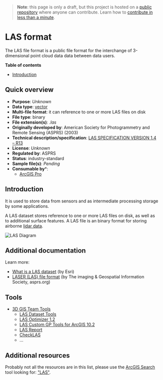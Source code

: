 > **Note**: this page is only a draft, but this project is hosted on a [public repository](https://github.com/hhkaos/awesome-arcgis) where anyone can contribute. Learn how to [contribute in less than a minute](https://github.com/hhkaos/awesome-arcgis/blob/master/CONTRIBUTING.md#contributions).

# LAS format

The LAS file format is a public file format for the interchange of 3-dimensional point cloud data data between data users.

<!-- START doctoc generated TOC please keep comment here to allow auto update -->
<!-- DON'T EDIT THIS SECTION, INSTEAD RE-RUN doctoc TO UPDATE -->
**Table of contents**

- [Introduction](#introduction)

<!-- END doctoc generated TOC please keep comment here to allow auto update -->

## Quick overview

* **Purpose**: *Unknown*
* **Data type**: [vector](../../../data-types/vector/README.md)
* **Multi-file format**: it can reference to one or more LAS files on disk
* **File type**: binary
* **File extension(s)**: *.las*
* **Originally developed by**: American Society for Photogrammetry and Remote Sensing (ASPRS) (2003)
* **Technical description/specification**: [LAS SPECIFICATION VERSION 1.4 – R13](https://www.asprs.org/wp-content/uploads/2010/12/LAS_1_4_r13.pdf)
* **License**: *Unknown*
* **Regulated by**: ASPRS
* **Status**: industry-standard
* **Sample file(s)**: *Pending*
* **Consumable by***:
    * [ArcGIS Pro](../../../../products/arcgis-desktop/arcgis-pro/README.md)

## Introduction

It is used to store data from sensors and as intermediate processing storage by some applications.

A LAS dataset stores reference to one or more LAS files on disk, as well as to additional surface features. A LAS file is an  binary format for storing airborne [lidar data](./lidar/README.md).

![LAS Diagram](http://desktop.arcgis.com/en/arcmap/latest/manage-data/las-dataset/GUID-C323587E-81F2-4823-B2E4-2331445BF5D1-web.png)

## Additional documentation

Learn more:
* [What is a LAS dataset](https://desktop.arcgis.com/en/arcmap/latest/manage-data/las-dataset/what-is-a-las-dataset-.htm) (by Esri)
* [LASER (LAS) file format](https://www.asprs.org/divisions-committees/lidar-division/laser-las-file-format-exchange-activities) (by The imaging & Geospatial Information Society, asprs.org)

## Tools

* [3D GIS Team Tools](https://www.arcgis.com/home/search.html?q=owner%3A3DGISTeam%20las&restrict=false&start=1&sortOrder=desc&sortField=relevance)
    * [LAS Dataset Tools](https://www.arcgis.com/home/item.html?id=d8782286e3c9442bb5c244bf39da5966)
    * [LAS Optimizer 1.2](https://www.arcgis.com/home/item.html?id=787794cdbd384261bc9bf99a860a374f)
    * [LAS Custom GP Tools for ArcGIS 10.2](https://www.arcgis.com/home/item.html?id=d19c05deaf42447c9b4fc68fc4bb9c7a)
    * [LAS Report](https://www.arcgis.com/home/item.html?id=23e3e1afc82d4016b5da0f8f9d9935a8)
    * [CheckLAS](https://www.arcgis.com/home/item.html?id=e49eaa594fb04f7f8827915345a255aa)
    * ...

## Additional resources

Probably not all the resources are in this list, please use the [ArcGIS Search](https://esri-es.github.io/arcgis-search/) tool looking for: ["LAS"](https://esri-es.github.io/arcgis-search/?search="LAS%20"&utm_campaign=awesome-list&utm_source=awesome-list&utm_medium=page).
